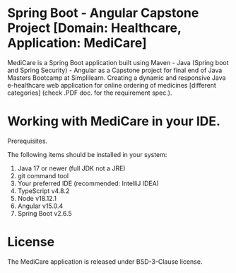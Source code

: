 # Spring Boot - Angular Capstone Project [Domain: Healthcare, Application: MediCare]

MediCare is a Spring Boot application built using Maven - Java (Spring boot and Spring Security) - Angular as a Capstone project for final end of Java Masters Bootcamp at Simplilearn.
Creating a dynamic and responsive Java e-healthcare web application for online ordering of medicines [different categories]
(check .PDF doc. for the requirement spec.).

# Working with MediCare in your IDE.

Prerequisites.

The following items should be installed in your system:

1. Java 17 or newer (full JDK not a JRE)
2. git command tool
3. Your preferred IDE (recommended: IntelliJ IDEA)
4. TypeScript v4.8.2
5. Node v18.12.1
6. Angular v15.0.4
7. Spring Boot v2.6.5


# License

The MediCare application is released under BSD-3-Clause license.




